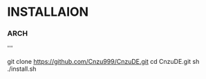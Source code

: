 # INSTALLAION 

### ARCH

'''

git clone https://github.com/Cnzu999/CnzuDE.git
cd CnzuDE.git
sh ./install.sh

```
